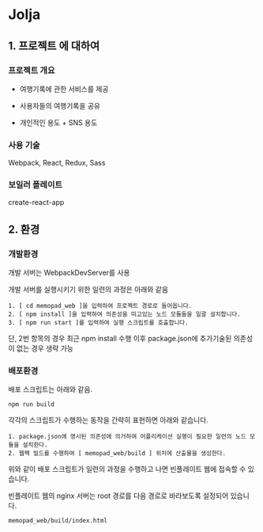 # Jolja #

## 1. 프로젝트 에 대하여 ##

### 프로젝트 개요 ###

- 여행기록에 관한 서비스를 제공

- 사용자들의 여행기록을 공유

- 개인적인 용도 + SNS 용도

### 사용 기술 ###

Webpack, React, Redux, Sass

### 보일러 플레이트 ###

create-react-app

## 2. 환경 ##

### 개발환경 ###

개발 서버는 WebpackDevServer를 사용

개발 서버를 실행시키기 위한 일련의 과정은 아래와 같음

```
1. [ cd memopad_web ]을 입력하여 프로젝트 경로로 들어옵니다.
2. [ npm install ]을 입력하여 의존성을 띠고있는 노드 모듈들을 일괄 설치합니다.
3. [ npm run start ]를 입력하여 실행 스크립트를 호출합니다.
```
단, 2번 항목의 경우 최근 npm install 수행 이후 package.json에 추가기술된 의존성이 없는 경우 생략 가능

### 배포환경 ###

배포 스크립트는 아래와 같음.

```
npm run build
```

각각의 스크립트가 수행하는 동작을 간략히 표현하면 아래와 같습니다.

```
1. package.json에 명시된 의존성에 의거하여 어플리케이션 실행이 필요한 일련의 노드 모듈을 설치한다.
2. 웹팩 빌드를 수행하여 [ memopad_web/build ] 위치에 산출물을 생성한다.
```

위와 같이 배포 스크립트가 일련의 과정을 수행하고 나면 빈플레이트 웹에 접속할 수 있습니다.

빈플레이트 웹의 nginx 서버는 root 경로를 다음 경로로 바라보도록 설정되어 있습니다.

```
memopad_web/build/index.html
```
